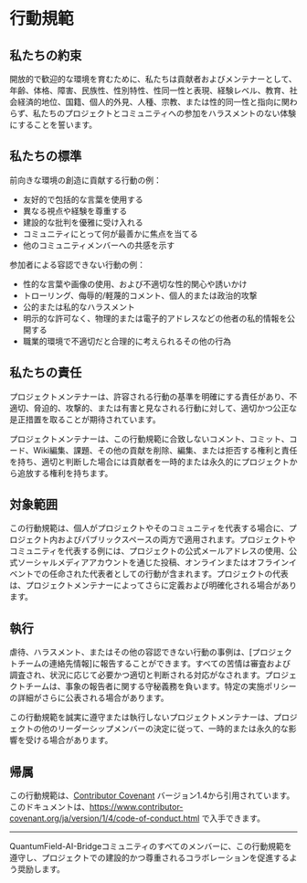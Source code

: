 # 行動規範

## 私たちの約束

開放的で歓迎的な環境を育むために、私たちは貢献者およびメンテナーとして、年齢、体格、障害、民族性、性別特性、性同一性と表現、経験レベル、教育、社会経済的地位、国籍、個人的外見、人種、宗教、または性的同一性と指向に関わらず、私たちのプロジェクトとコミュニティへの参加をハラスメントのない体験にすることを誓います。

## 私たちの標準

前向きな環境の創造に貢献する行動の例：

* 友好的で包括的な言葉を使用する
* 異なる視点や経験を尊重する
* 建設的な批判を優雅に受け入れる
* コミュニティにとって何が最善かに焦点を当てる
* 他のコミュニティメンバーへの共感を示す

参加者による容認できない行動の例：

* 性的な言葉や画像の使用、および不適切な性的関心や誘いかけ
* トローリング、侮辱的/軽蔑的コメント、個人的または政治的攻撃
* 公的または私的なハラスメント
* 明示的な許可なく、物理的または電子的アドレスなどの他者の私的情報を公開する
* 職業的環境で不適切だと合理的に考えられるその他の行為

## 私たちの責任

プロジェクトメンテナーは、許容される行動の基準を明確にする責任があり、不適切、脅迫的、攻撃的、または有害と見なされる行動に対して、適切かつ公正な是正措置を取ることが期待されています。

プロジェクトメンテナーは、この行動規範に合致しないコメント、コミット、コード、Wiki編集、課題、その他の貢献を削除、編集、または拒否する権利と責任を持ち、適切と判断した場合には貢献者を一時的または永久的にプロジェクトから追放する権利を持ちます。

## 対象範囲

この行動規範は、個人がプロジェクトやそのコミュニティを代表する場合に、プロジェクト内およびパブリックスペースの両方で適用されます。プロジェクトやコミュニティを代表する例には、プロジェクトの公式メールアドレスの使用、公式ソーシャルメディアアカウントを通じた投稿、オンラインまたはオフラインイベントでの任命された代表者としての行動が含まれます。プロジェクトの代表は、プロジェクトメンテナーによってさらに定義および明確化される場合があります。

## 執行

虐待、ハラスメント、またはその他の容認できない行動の事例は、[プロジェクトチームの連絡先情報]に報告することができます。すべての苦情は審査および調査され、状況に応じて必要かつ適切と判断される対応がなされます。プロジェクトチームは、事象の報告者に関する守秘義務を負います。特定の実施ポリシーの詳細がさらに公表される場合があります。

この行動規範を誠実に遵守または執行しないプロジェクトメンテナーは、プロジェクトの他のリーダーシップメンバーの決定に従って、一時的または永久的な影響を受ける場合があります。

## 帰属

この行動規範は、[Contributor Covenant](https://www.contributor-covenant.org) バージョン1.4から引用されています。このドキュメントは、https://www.contributor-covenant.org/ja/version/1/4/code-of-conduct.html で入手できます。

---

QuantumField-AI-Bridgeコミュニティのすべてのメンバーに、この行動規範を遵守し、プロジェクトでの建設的かつ尊重されるコラボレーションを促進するよう奨励します。